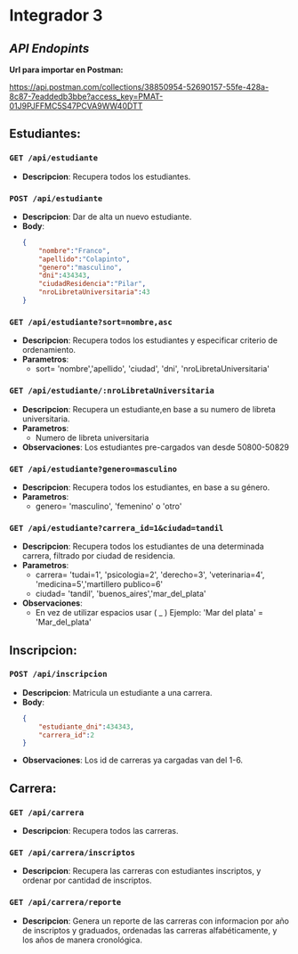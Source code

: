 # Integrador 3 

## _API Endopints_

**Url para importar en Postman:**

https://api.postman.com/collections/38850954-52690157-55fe-428a-8c87-7eaddedb3bbe?access_key=PMAT-01J9PJFFMC5S47PCVA9WW40DTT

## Estudiantes:

### `GET /api/estudiante`
- **Descripcion**: Recupera todos los estudiantes.

### `POST /api/estudiante`
- **Descripcion**: Dar de alta un nuevo estudiante.
- **Body**: 
    ```json
    {   
        "nombre":"Franco",
        "apellido":"Colapinto",
        "genero":"masculino",
        "dni":434343,
        "ciudadResidencia":"Pilar",
        "nroLibretaUniversitaria":43 
    }

### `GET /api/estudiante?sort=nombre,asc`
- **Descripcion**: Recupera todos los estudiantes y especificar criterio de ordenamiento.
- **Parametros**: 
  - sort= 'nombre','apellido', 'ciudad', 'dni', 'nroLibretaUniversitaria'

### `GET /api/estudiante/:nroLibretaUniversitaria`
- **Descripcion**: Recupera un estudiante,en base a su numero de libreta universitaria.
- **Parametros**:
  - Numero de libreta universitaria
- **Observaciones**: Los estudiantes pre-cargados van desde 50800-50829

### `GET /api/estudiante?genero=masculino`
- **Descripcion**: Recupera todos los estudiantes, en base a su género.
- **Parametros**:
  - genero= 'masculino', 'femenino' o 'otro'

### `GET /api/estudiante?carrera_id=1&ciudad=tandil`
- **Descripcion**: Recupera todos los estudiantes de una determinada carrera, filtrado por ciudad de residencia.
- **Parametros**:
  - carrera= 'tudai=1', 'psicologia=2', 'derecho=3', 'veterinaria=4', 'medicina=5','martillero publico=6'
  - ciudad= 'tandil', 'buenos_aires','mar_del_plata'
- **Observaciones**: 
  - En vez de utilizar espacios usar ( _ ) Ejemplo: 'Mar del plata' = 'Mar_del_plata'

## Inscripcion:

### `POST /api/inscripcion`
- **Descripcion**: Matricula un estudiante a una carrera.
- **Body**:
    ```json
    {   
        "estudiante_dni":434343,
        "carrera_id":2
    }
- **Observaciones**: Los id de carreras ya cargadas van del 1-6.

## Carrera:

### `GET /api/carrera`
- **Descripcion**: Recupera todos las carreras.

### `GET /api/carrera/inscriptos`
- **Descripcion**: Recupera las carreras con estudiantes inscriptos, y ordenar por cantidad de inscriptos.


### `GET /api/carrera/reporte`
- **Descripcion**: Genera un reporte de las carreras con informacion por año de inscriptos y graduados, ordenadas las carreras
       alfabéticamente, y los años de manera cronológica.
